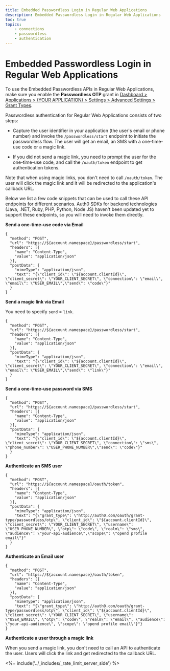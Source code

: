 ```yaml
---
title: Embedded Passwordless Login in Regular Web Applications
description: Embedded Passwordless Login in Regular Web Applications
toc: true
topics:
    - connections
    - passwordless
    - authentication
---
```


# Embedded Passwordless Login in Regular Web Applications

To use the Embedded Passwordless APIs in Regular Web Applications, make sure you enable the **Passwordless OTP** grant in [Dashboard > Applications > (YOUR APPLICATION) > Settings > Advanced Settings > Grant Types](${manage_url}).

Passwordless authentication for Regular Web Applications consists of two steps:

- Capture the user identifier in your application (the user's email or phone number) and invoke the `/passwordless/start` endpoint to initiate the passwordless flow. The user will get an email, an SMS with a one-time-use code or a magic link.

- If you did not send a magic link, you need to prompt the user for the one-time-use code, and call the `/oauth/token` endpoint to get authentication tokens.

Note that when using magic links, you don't need to call `/oauth/token`. The user will click the magic link and it will be redirected to the application's callback URL.

Below we list a few code snippets that can be used to call these API endpoints for different scenarios. Auth0 SDKs for backend technologies (Java, .NET, Ruby, PHP, Python, Node JS) haven't been updated yet to support these endpoints, so you will need to invoke them directly.

**Send a one-time-use code via Email**

```har
{
  "method": "POST",
  "url": "https://${account.namespace}/passwordless/start",
  "headers": [{
    "name": "Content-Type",
    "value": "application/json"
  }],
  "postData": {
    "mimeType": "application/json",
    "text": "{\"client_id\": \"${account.clientId}\", \"client_secret\": \"YOUR_CLIENT_SECRET\", \"connection\": \"email\", \"email\": \"USER_EMAIL\",\"send\": \"code\"}"
  }
}
```

**Send a magic link via Email**

You need to specify `send` = `link`.

```har
{
  "method": "POST",
  "url": "https://${account.namespace}/passwordless/start",
  "headers": [{
    "name": "Content-Type",
    "value": "application/json"
  }],
  "postData": {
    "mimeType": "application/json",
    "text": "{\"client_id\": \"${account.clientId}\", \"client_secret\": \"YOUR_CLIENT_SECRET\", \"connection\": \"email\", \"email\": \"USER_EMAIL\",\"send\": \"link\"}"
  }
}
```

**Send a one-time-use password via SMS**

```har
{
  "method": "POST",
  "url": "https://${account.namespace}/passwordless/start",
  "headers": [{
    "name": "Content-Type",
    "value": "application/json"
  }],
  "postData": {
    "mimeType": "application/json",
    "text": "{\"client_id\": \"${account.clientId}\", \"client_secret\": \"YOUR_CLIENT_SECRET\", \"connection\": \"sms\", \"phone_number\": \"USER_PHONE_NUMBER\",\"send\": \"code\"}"
  }
}
```

**Authenticate an SMS user**

```har
{
  "method": "POST",
  "url": "https://${account.namespace}/oauth/token",
  "headers": [{
    "name": "Content-Type",
    "value": "application/json"
  }],
  "postData": {
    "mimeType": "application/json",
    "text": "{\"grant_type\": \"http://auth0.com/oauth/grant-type/passwordless/otp\", \"client_id\": \"${account.clientId}\", \"client_secret\": \"YOUR_CLIENT_SECRET\", \"username\": \"USER_PHONE_NUMBER\", \"otp\": \"code\", \"realm\": \"sms\", \"audience\": \"your-api-audience\",\"scope\": \"opend profile email\"}"
  }
}
```

**Authenticate an Email user**

```har
{
  "method": "POST",
  "url": "https://${account.namespace}/oauth/token",
  "headers": [{
    "name": "Content-Type",
    "value": "application/json"
  }],
  "postData": {
    "mimeType": "application/json",
    "text": "{\"grant_type\": \"http://auth0.com/oauth/grant-type/passwordless/otp\", \"client_id\": \"${account.clientId}\", \"client_secret\": \"YOUR_CLIENT_SECRET\", \"username\": \"USER_EMAIL\", \"otp\": \"code\", \"realm\": \"email\", \"audience\": \"your-api-audience\", \"scope\": \"opend profile email\"}"}
}
```

**Authenticate a user through a magic link**

When you send a magic link, you don't need to call an API to authenticate the user. Users will click the link and get redirected to the callback URL.

<%= include('../_includes/_rate_limit_server_side') %>

